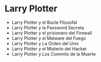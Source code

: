 # Larry Plotter

* Larry Plotter y el Bucle Filosofal
* Larry Plotter y la Password Secreta
* Larry Plotter y el prisionero del Firewall
* Larry Plotter y el Malware del Fuego
* Larry Plotter y La Orden del Unix
* Larry Plotter y el Misterio del Hacker
* Larry Plotter y Los Commits de la Muerte

